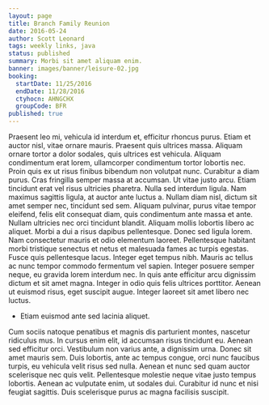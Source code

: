 ```yaml
---
layout: page
title: Branch Family Reunion
date: 2016-05-24
author: Scott Leonard
tags: weekly links, java
status: published
summary: Morbi sit amet aliquam enim.
banner: images/banner/leisure-02.jpg
booking:
  startDate: 11/25/2016
  endDate: 11/28/2016
  ctyhocn: AHNGCHX
  groupCode: BFR
published: true
---
```

Praesent leo mi, vehicula id interdum et, efficitur rhoncus purus. Etiam et auctor nisl, vitae ornare mauris. Praesent quis ultrices massa. Aliquam ornare tortor a dolor sodales, quis ultrices est vehicula. Aliquam condimentum erat lorem, ullamcorper condimentum tortor lobortis nec. Proin quis ex ut risus finibus bibendum non volutpat nunc. Curabitur a diam purus. Cras fringilla semper massa at accumsan. Ut vitae justo arcu. Etiam tincidunt erat vel risus ultricies pharetra. Nulla sed interdum ligula. Nam maximus sagittis ligula, at auctor ante luctus a. Nullam diam nisl, dictum sit amet semper nec, tincidunt sed sem. Aliquam pulvinar, purus vitae tempor eleifend, felis elit consequat diam, quis condimentum ante massa et ante.
Nullam ultricies nec orci tincidunt blandit. Aliquam mollis lobortis libero ac aliquet. Morbi a dui a risus dapibus pellentesque. Donec sed ligula lorem. Nam consectetur mauris et odio elementum laoreet. Pellentesque habitant morbi tristique senectus et netus et malesuada fames ac turpis egestas. Fusce quis pellentesque lacus. Integer eget tempus nibh. Mauris ac tellus ac nunc tempor commodo fermentum vel sapien. Integer posuere semper neque, eu gravida lorem interdum nec. In quis ante efficitur arcu dignissim dictum et sit amet magna. Integer in odio quis felis ultrices porttitor. Aenean ut euismod risus, eget suscipit augue. Integer laoreet sit amet libero nec luctus.

* Etiam euismod ante sed lacinia aliquet.

Cum sociis natoque penatibus et magnis dis parturient montes, nascetur ridiculus mus. In cursus enim elit, id accumsan risus tincidunt eu. Aenean sed efficitur orci. Vestibulum non varius ante, a dignissim urna. Donec sit amet mauris sem. Duis lobortis, ante ac tempus congue, orci nunc faucibus turpis, eu vehicula velit risus sed nulla. Aenean et nunc sed quam auctor scelerisque nec quis velit. Pellentesque molestie neque vitae justo tempus lobortis. Aenean ac vulputate enim, ut sodales dui. Curabitur id nunc et nisi feugiat sagittis. Duis scelerisque purus ac magna facilisis suscipit.
